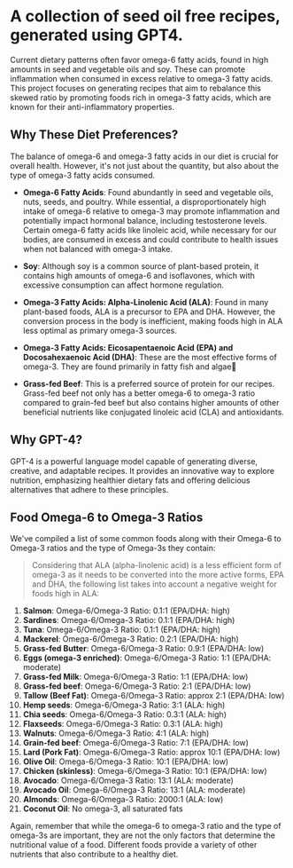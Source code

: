 # A collection of seed oil free recipes, generated using GPT4.

Current dietary patterns often favor omega-6 fatty acids, found in high amounts in seed and vegetable oils and soy. These can promote inflammation when consumed in excess relative to omega-3 fatty acids. This project focuses on generating recipes that aim to rebalance this skewed ratio by promoting foods rich in omega-3 fatty acids, which are known for their anti-inflammatory properties.

## Why These Diet Preferences?

The balance of omega-6 and omega-3 fatty acids in our diet is crucial for overall health. However, it's not just about the quantity, but also about the type of omega-3 fatty acids consumed.

- **Omega-6 Fatty Acids**: Found abundantly in seed and vegetable oils, nuts, seeds, and poultry. While essential, a disproportionately high intake of omega-6 relative to omega-3 may promote inflammation and potentially impact hormonal balance, including testosterone levels. Certain omega-6 fatty acids like linoleic acid, while necessary for our bodies, are consumed in excess and could contribute to health issues when not balanced with omega-3 intake.

- **Soy**: Although soy is a common source of plant-based protein, it contains high amounts of omega-6 and isoflavones, which with excessive consumption can affect hormone regulation.

- **Omega-3 Fatty Acids: Alpha-Linolenic Acid (ALA)**: Found in many plant-based foods, ALA is a precursor to EPA and DHA. However, the conversion process in the body is inefficient, making foods high in ALA less optimal as primary omega-3 sources.

- **Omega-3 Fatty Acids: Eicosapentaenoic Acid (EPA) and Docosahexaenoic Acid (DHA)**: These are the most effective forms of omega-3. They are found primarily in fatty fish and algae🤢

- **Grass-fed Beef**: This is a preferred source of protein for our recipes. Grass-fed beef not only has a better omega-6 to omega-3 ratio compared to grain-fed beef but also contains higher amounts of other beneficial nutrients like conjugated linoleic acid (CLA) and antioxidants.

## Why GPT-4?

GPT-4 is a powerful language model capable of generating diverse, creative, and adaptable recipes. It provides an innovative way to explore nutrition, emphasizing healthier dietary fats and offering delicious alternatives that adhere to these principles.

## Food Omega-6 to Omega-3 Ratios

We've compiled a list of some common foods along with their Omega-6 to Omega-3 ratios and the type of Omega-3s they contain:

> Considering that ALA (alpha-linolenic acid) is a less efficient form of omega-3 as it needs to be converted into the more active forms, EPA and DHA, the following list takes into account a negative weight for foods high in ALA:

1. **Salmon**: Omega-6/Omega-3 Ratio: 0.1:1 (EPA/DHA: high)
2. **Sardines**: Omega-6/Omega-3 Ratio: 0.1:1 (EPA/DHA: high)
3. **Tuna**: Omega-6/Omega-3 Ratio: 0.1:1 (EPA/DHA: high)
4. **Mackerel**: Omega-6/Omega-3 Ratio: 0.2:1 (EPA/DHA: high)
5. **Grass-fed Butter**: Omega-6/Omega-3 Ratio: 0.9:1 (EPA/DHA: low)
6. **Eggs (omega-3 enriched)**: Omega-6/Omega-3 Ratio: 1:1 (EPA/DHA: moderate)
7. **Grass-fed Milk**: Omega-6/Omega-3 Ratio: 1:1 (EPA/DHA: low)
8. **Grass-fed beef**: Omega-6/Omega-3 Ratio: 2:1 (EPA/DHA: low)
9. **Tallow (Beef Fat)**: Omega-6/Omega-3 Ratio: approx 2:1 (EPA/DHA: low)
10. **Hemp seeds**: Omega-6/Omega-3 Ratio: 3:1 (ALA: high)
11. **Chia seeds**: Omega-6/Omega-3 Ratio: 0.3:1 (ALA: high)
12. **Flaxseeds**: Omega-6/Omega-3 Ratio: 0.3:1 (ALA: high)
13. **Walnuts**: Omega-6/Omega-3 Ratio: 4:1 (ALA: high)
14. **Grain-fed beef**: Omega-6/Omega-3 Ratio: 7:1 (EPA/DHA: low)
15. **Lard (Pork Fat)**: Omega-6/Omega-3 Ratio: approx 10:1 (EPA/DHA: low)
16. **Olive Oil**: Omega-6/Omega-3 Ratio: 10:1 (EPA/DHA: low)
17. **Chicken (skinless)**: Omega-6/Omega-3 Ratio: 10:1 (EPA/DHA: low)
18. **Avocado**: Omega-6/Omega-3 Ratio: 13:1 (ALA: moderate)
19. **Avocado Oil**: Omega-6/Omega-3 Ratio: 13:1 (ALA: moderate)
20. **Almonds**: Omega-6/Omega-3 Ratio: 2000:1 (ALA: low)
21. **Coconut Oil**: No omega-3, all saturated fats

Again, remember that while the omega-6 to omega-3 ratio and the type of omega-3s are important, they are not the only factors that determine the nutritional value of a food. Different foods provide a variety of other nutrients that also contribute to a healthy diet.